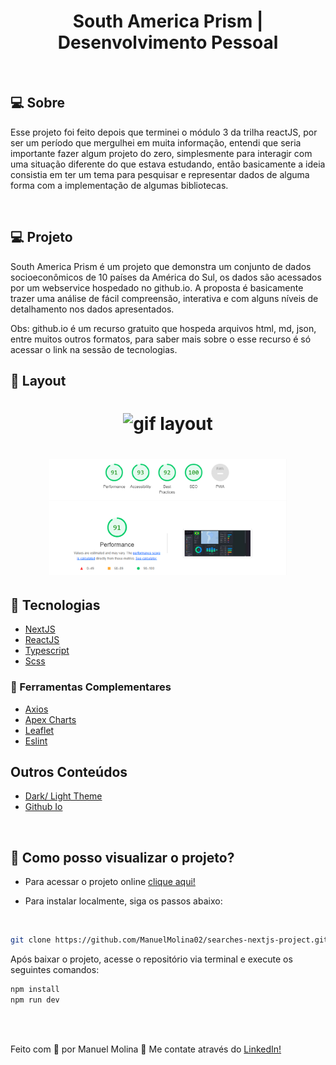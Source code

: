 <h1 align="center">
   South America Prism | Desenvolvimento Pessoal
</h1>

<br/>

## 💻 Sobre

Esse projeto foi feito depois que terminei o módulo 3 da trilha reactJS, por ser um período que mergulhei em muita informação, entendi que seria importante fazer algum projeto do zero, simplesmente para interagir com uma situação diferente do que estava estudando, então basicamente a ideia consistia em ter um tema para pesquisar e representar dados de alguma forma com a implementação de algumas bibliotecas.

<br/>

## 💻 Projeto

South America Prism é um projeto que demonstra um conjunto de dados socioeconômicos de 10 países da América do Sul, os dados são acessados por um webservice hospedado no github.io. A proposta é basicamente trazer uma análise de fácil compreensão, interativa e com alguns níveis de detalhamento nos dados apresentados.
<br/>

Obs: github.io é um recurso gratuito que hospeda arquivos html, md, json, entre muitos outros formatos, para saber mais sobre o esse recurso é só acessar o link na sessão de tecnologias.

## 🔖 Layout

 <h1 align="center">
    <img src="./public/images/layout.gif" width="380px" 
         title="gif_layout"alt="gif layout"
    />
</h1>

 <h1 align="center">
    <img src="./public/images/testPage.png" width="380px" 
         title="page_test"alt="lastest test"
    />
</h1>

## 🚀 Tecnologias

- [NextJS](https://nodejs.org/en/)
- [ReactJS](https://reactjs.org)
- [Typescript](https://www.typescriptlang.org/)
- [Scss](https://sass-lang.com/)

### 📡 Ferramentas Complementares

- [Axios](https://axios-http.com/)
- [Apex Charts](https://apexcharts.com/)
- [Leaflet](https://leafletjs.com/)
- [Eslint](https://eslint.org/)


## Outros Conteúdos 
- [Dark/ Light Theme](https://apexcharts.com/)
- [Github Io](https://leafletjs.com/)

<br/>




## 🤔 Como posso visualizar o projeto?

- Para acessar o projeto online [clique aqui!](https://searches-nextjs-project.vercel.app/)

- Para instalar localmente, siga os passos abaixo:

<br/>

```sh
git clone https://github.com/ManuelMolina02/searches-nextjs-project.git
```

Após baixar o projeto, acesse o repositório via terminal e execute os seguintes comandos:

```sh
npm install
npm run dev
```

<br/>
<br/>

Feito com 💜 por Manuel Molina 👋 Me contate através do [LinkedIn!](https://www.linkedin.com/in/manuel-angel-berger-molina-ba08b3174/)

